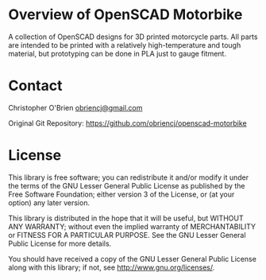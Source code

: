 # Overview of OpenSCAD Motorbike

A collection of OpenSCAD designs for 3D printed motorcycle parts. All
parts are intended to be printed with a relatively high-temperature
and tough material, but prototyping can be done in PLA just to gauge
fitment.


# Contact

Christopher O'Brien  <obriencj@gmail.com>

Original Git Repository: https://github.com/obriencj/openscad-motorbike


# License

This library is free software; you can redistribute it and/or modify
it under the terms of the GNU Lesser General Public License as
published by the Free Software Foundation; either version 3 of the
License, or (at your option) any later version.

This library is distributed in the hope that it will be useful, but
WITHOUT ANY WARRANTY; without even the implied warranty of
MERCHANTABILITY or FITNESS FOR A PARTICULAR PURPOSE. See the GNU
Lesser General Public License for more details.

You should have received a copy of the GNU Lesser General Public
License along with this library; if not, see
http://www.gnu.org/licenses/.

